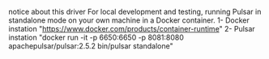 notice about this driver
For local development and testing, running Pulsar in standalone mode on your own machine in a Docker container.
1- Docker instation "https://www.docker.com/products/container-runtime"
2- Pulsar instation "docker run -it -p 6650:6650 -p 8081:8080 apachepulsar/pulsar:2.5.2 bin/pulsar standalone"

